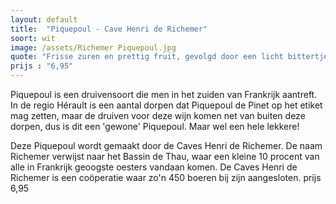 ```yaml
---
layout: default
title:  "Piquepoul - Cave Henri de Richemer"
soort: wit
image: /assets/Richemer Piquepoul.jpg
quote: "Frisse zuren en prettig fruit, gevolgd door een licht bittertje. Heerlijk op het terras, en natuurlijk helemaal bij schelpdieren!"
prijs : "6,95"
---
```


Piquepoul is een druivensoort die men in het zuiden van Frankrijk aantreft. In de regio Hérault is een aantal dorpen dat Piquepoul de Pinet op het etiket mag zetten, maar de druiven voor deze wijn komen net van buiten deze dorpen, dus is dit een 'gewone' Piquepoul. Maar wel een hele lekkere!

Deze Piquepoul wordt gemaakt door de Caves Henri de Richemer. De naam Richemer verwijst naar het Bassin de Thau, waar een kleine 10 procent van alle in Frankrijk geoogste oesters vandaan komen. De Caves Henri de Richemer is een coöperatie waar zo'n 450 boeren bij zijn aangesloten.
prijs 6,95
